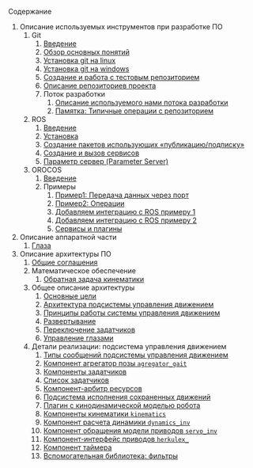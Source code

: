 Содержание
1. Описание используемых инструментов при разработке ПО
    1. Git
        1. [Введение](git-introduction)
        1. [Обзор основных понятий](git-terms)
        1. [Установка git на linux](git-install-linux)
        1. [Установка git на windows](git-install-windows)
        1. [Создание и работа с тестовым репозиторием](git-new-repo)
        1. [Описание репозиториев проекта](git-project-repos)
        1. Поток разработки
            1. [Описание используемого нами потока разработки](git-workflow)
            1. [Памятка: Типичные операции с репозиторием](git-typical-operations)
    5. ROS
        1. [Введение](ros-introduction)
        1. [Установка](ros-installation)
        1. [Создание пакетов использующих «публикацию/подписку»](ros-create-pub-sub)
        1. [Создание и вызов сервисов](ros-create-service)
        1. [Параметр сервер (Parameter Server)](ros-parameters)
    6. OROCOS
        1. [Введение](orocos-introduction)
        1. Примеры
           1. [Пример1: Передача данных через порт](orocos-example1)
           2. [Пример2: Операции](orocos-example2)
           3. [Добавляем интеграцию с ROS примеру 1](orocos-ros-example1)
           4. [Добавляем интеграцию с ROS примеру 2](orocos-ros-example2)
           5. [Сервисы и плагины](orocos-services)
2. Описание аппаратной части
    1. [Глаза](eyes-hardware)
1. Описание архитектуры ПО
    1. [Общие соглашения](common)
    2. Математическое обеспечение
        1. [Обратная задача кинематики](kinematics-analytical)
    3. Общее описание архитектуры
        1. [Основные цели](goals)
        1. [Архитектура подсистемы управления движением](architecture)
        1. [Принципы работы системы управления движением](motion-control)
        1. [Развертывание](deployment)
        1. [Переключение задатчиков](gait-switching)
		1. [Управление глазами](eyes-control)
    4. Детали реализации: подсистема управления движением
        1. [Типы сообщений подсистемы управления движением](message-types)
        1. [Компонент агрегатор позы `agregator_gait`](components-agregator-gait)
        1. [Компоненты задатчиков](components-gait)
        1. [Список задатчиков](components-gaits-and-animations)
        1. [Компонент-арбитр ресурсов](components-resource-control)
        1. [Подсистема исполнения сохраненных движений](components-animation-stored-move)
        1. [Плагин с кинодинамической моделью робота](plugin-robotmodel)
        1. [Компоненты кинематики `kinematics`](components-kinematics)
        1. [Компонент расчета динамики `dynamics_inv`](components-dynamics)
        1. [Компонент обращения модели приводов `servo_inv`](components-servo-inv)
        1. [Компонент-интерфейс приводов `herkulex_`](components-herkulex-alt) 
        1. [Компонент таймера](components-timer) 
        1. [Вспомогательная библиотека: фильтры](library-filters)
